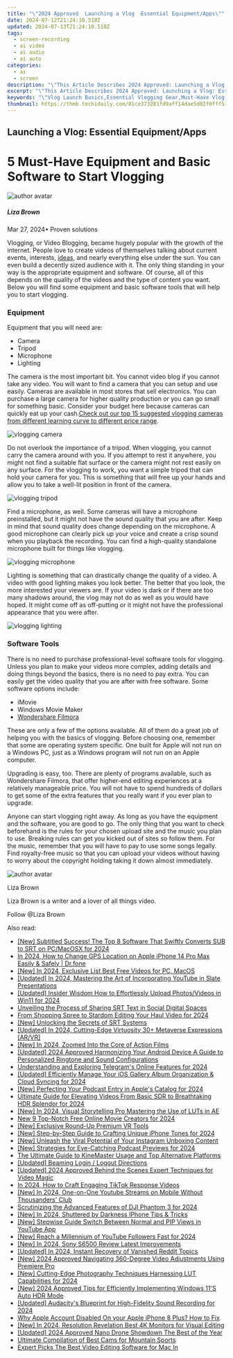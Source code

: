 ```yaml
---
title: "\"2024 Approved  Launching a Vlog  Essential Equipment/Apps\""
date: 2024-07-12T21:24:10.518Z
updated: 2024-07-13T21:24:10.518Z
tags: 
  - screen-recording
  - ai video
  - ai audio
  - ai auto
categories: 
  - ai
  - screen
description: "\"This Article Describes 2024 Approved: Launching a Vlog: Essential Equipment/Apps\""
excerpt: "\"This Article Describes 2024 Approved: Launching a Vlog: Essential Equipment/Apps\""
keywords: "\"Vlog Launch Basics,Essential Vlogging Gear,Must-Have Vlog Apps,Starting Vlog Equipment,Key Vlog Tools List,Vlog Setups Essentials,Top Vlog App Tools\""
thumbnail: https://thmb.techidaily.com/81ce373281fd9aff14dae5d82f0fff51572cdd8c291988609733f2ca1401739f.jpg
---
```


## Launching a Vlog: Essential Equipment/Apps

# 5 Must-Have Equipment and Basic Software to Start Vlogging

![author avatar](https://lh5.googleusercontent.com/-AIMmjowaFs4/AAAAAAAAAAI/AAAAAAAAABc/Y5UmwDaI7HU/s250-c-k/photo.jpg)

##### Liza Brown

 Mar 27, 2024• Proven solutions

Vlogging, or Video Blogging, became hugely popular with the growth of the internet. People love to create videos of themselves talking about current events, interests, [ideas](https://tools.techidaily.com/wondershare/filmora/download/), and nearly everything else under the sun. You can even build a decently sized audience with it. The only thing standing in your way is the appropriate equipment and software. Of course, all of this depends on the quality of the videos and the type of content you want. Below you will find some equipment and basic software tools that will help you to start vlogging.

### Equipment

Equipment that you will need are:

* Camera
* Tripod
* Microphone
* Lighting

The camera is the most important bit. You cannot video blog if you cannot take any video. You will want to find a camera that you can setup and use easily. Cameras are available in most stores that sell electronics. You can purchase a large camera for higher quality production or you can go small for something basic. Consider your budget here because cameras can quickly eat up your cash.[Check out our top 15 suggested vlogging cameras from different learning curve to different price range](https://tools.techidaily.com/wondershare/filmora/download/).

![vlogging camera](https://images.wondershare.com/filmora/article-images/vlogging-camera.jpg)

Do not overlook the importance of a tripod. When vlogging, you cannot carry the camera around with you. If you attempt to rest it anywhere, you might not find a suitable flat surface or the camera might not rest easily on any surface. For the vlogging to work, you want a simple tripod that can hold your camera for you. This is something that will free up your hands and allow you to take a well-lit position in front of the camera.

![vlogging tripod](https://images.wondershare.com/filmora/article-images/vlogging-tripod.jpg)

Find a microphone, as well. Some cameras will have a microphone preinstalled, but it might not have the sound quality that you are after. Keep in mind that sound quality does change depending on the microphone. A good microphone can clearly pick up your voice and create a crisp sound when you playback the recording. You can find a high-quality standalone microphone built for things like vlogging.

![vlogging microphone](https://images.wondershare.com/filmora/article-images/vlogging-microphone.jpg)

Lighting is something that can drastically change the quality of a video. A video with good lighting makes you look better. The better that you look, the more interested your viewers are. If your video is dark or if there are too many shadows around, the vlog may not do as well as you would have hoped. It might come off as off-putting or it might not have the professional appearance that you were after.

![vlogging lighting](https://images.wondershare.com/filmora/article-images/vlogging-lighting.jpg)

### Software Tools

There is no need to purchase professional-level software tools for vlogging. Unless you plan to make your videos more complex, adding details and doing things beyond the basics, there is no need to pay extra. You can easily get the video quality that you are after with free software. Some software options include:

* iMovie
* Windows Movie Maker
* [Wondershare Filmora](https://tools.techidaily.com/wondershare/filmora/download/)

These are only a few of the options available. All of them do a great job of helping you with the basics of vlogging. Before choosing one, remember that some are operating system specific. One built for Apple will not run on a Windows PC, just as a Windows program will not run on an Apple computer.

Upgrading is easy, too. There are plenty of programs available, such as Wondershare Filmora, that offer higher-end editing experiences at a relatively manageable price. You will not have to spend hundreds of dollars to get some of the extra features that you really want if you ever plan to upgrade.

Anyone can start vlogging right away. As long as you have the equipment and the software, you are good to go. The only thing that you want to check beforehand is the rules for your chosen upload site and the music you plan to use. Breaking rules can get you kicked out of sites so follow them. For the music, remember that you will have to pay to use some songs legally. Find royalty-free music so that you can upload your videos without having to worry about the copyright holding taking it down almost immediately.

![author avatar](https://lh5.googleusercontent.com/-AIMmjowaFs4/AAAAAAAAAAI/AAAAAAAAABc/Y5UmwDaI7HU/s250-c-k/photo.jpg)

Liza Brown

Liza Brown is a writer and a lover of all things video.

Follow @Liza Brown


<ins class="adsbygoogle"
     style="display:block"
     data-ad-format="autorelaxed"
     data-ad-client="ca-pub-7571918770474297"
     data-ad-slot="1223367746"></ins>



<ins class="adsbygoogle"
     style="display:block"
     data-ad-client="ca-pub-7571918770474297"
     data-ad-slot="8358498916"
     data-ad-format="auto"
     data-full-width-responsive="true"></ins>




<span class="atpl-alsoreadstyle">Also read:</span>
<div><ul>
<li><a href="https://fox-access.techidaily.com/new-subtitled-success-the-top-8-software-that-swiftly-converts-sub-to-srt-on-pcmacosx-for-2024/"><u>[New] Subtitled Success! The Top 8 Software That Swiftly Converts SUB to SRT on PC/MacOSX for 2024</u></a></li>
<li><a href="https://location-social.techidaily.com/in-2024-how-to-change-gps-location-on-apple-iphone-14-pro-max-easily-and-safely-drfone-by-drfone-virtual-ios/"><u>In 2024, How to Change GPS Location on Apple iPhone 14 Pro Max Easily & Safely | Dr.fone</u></a></li>
<li><a href="https://fox-access.techidaily.com/new-in-2024-exclusive-list-best-free-videos-for-pc-macos/"><u>[New] In 2024, Exclusive List  Best Free Videos for PC, MacOS</u></a></li>
<li><a href="https://youtube-web.techidaily.com/ed-in-2024-mastering-the-art-of-incorporating-youtube-in-slate-presentations/"><u>[Updated] In 2024, Mastering the Art of Incorporating YouTube in Slate Presentations</u></a></li>
<li><a href="https://fox-friendly.techidaily.com/updated-insider-wisdom-how-to-effortlessly-upload-photosvideos-in-win11-for-2024/"><u>[Updated] Insider Wisdom  How to Effortlessly Upload Photos/Videos in Win11 for 2024</u></a></li>
<li><a href="https://fox-access.techidaily.com/unveiling-the-process-of-sharing-srt-text-in-social-digital-spaces/"><u>Unveiling the Process of Sharing SRT Text in Social Digital Spaces</u></a></li>
<li><a href="https://some-techniques.techidaily.com/from-shopping-spree-to-stardom-editing-your-haul-video-for-2024/"><u>From Shopping Spree to Stardom  Editing Your Haul Video for 2024</u></a></li>
<li><a href="https://fox-access.techidaily.com/new-unlocking-the-secrets-of-srt-systems/"><u>[New] Unlocking the Secrets of SRT Systems</u></a></li>
<li><a href="https://fox-access.techidaily.com/updated-in-2024-cutting-edge-virtuosity-30plus-metaverse-expressions-arvr/"><u>[Updated] In 2024, Cutting-Edge Virtuosity  30+ Metaverse Expressions [AR/VR]</u></a></li>
<li><a href="https://fox-access.techidaily.com/new-in-2024-zoomed-into-the-core-of-action-films/"><u>[New] In 2024, Zoomed Into the Core of Action Films</u></a></li>
<li><a href="https://fox-access.techidaily.com/updated-2024-approved-harmonizing-your-android-device-a-guide-to-personalized-ringtone-and-sound-configurations/"><u>[Updated] 2024 Approved  Harmonizing Your Android Device  A Guide to Personalized Ringtone and Sound Configurations</u></a></li>
<li><a href="https://fox-access.techidaily.com/understanding-and-exploring-telegrams-online-features-for-2024/"><u>Understanding and Exploring Telegram's Online Features for 2024</u></a></li>
<li><a href="https://fox-access.techidaily.com/updated-efficiently-manage-your-ios-gallery-album-organization-and-cloud-syncing-for-2024/"><u>[Updated] Efficiently Manage Your iOS Gallery  Album Organization & Cloud Syncing for 2024</u></a></li>
<li><a href="https://fox-access.techidaily.com/new-perfecting-your-podcast-entry-in-apples-catalog-for-2024/"><u>[New] Perfecting Your Podcast Entry in Apple's Catalog for 2024</u></a></li>
<li><a href="https://fox-access.techidaily.com/ultimate-guide-for-elevating-videos-from-basic-sdr-to-breathtaking-hdr-splendor-for-2024/"><u>Ultimate Guide for Elevating Videos  From Basic SDR to Breathtaking HDR Splendor for 2024</u></a></li>
<li><a href="https://fox-access.techidaily.com/new-in-2024-visual-storytelling-pro-mastering-the-use-of-luts-in-ae/"><u>[New] In 2024, Visual Storytelling Pro  Mastering the Use of LUTs in AE</u></a></li>
<li><a href="https://ai-video-tools.techidaily.com/new-9-top-notch-free-online-movie-creators-for-2024/"><u>New 9 Top-Notch Free Online Movie Creators for 2024</u></a></li>
<li><a href="https://fox-access.techidaily.com/new-exclusive-round-up-premium-vr-tools/"><u>[New] Exclusive Round-Up  Premium VR Tools</u></a></li>
<li><a href="https://fox-access.techidaily.com/new-step-by-step-guide-to-crafting-unique-iphone-tones-for-2024/"><u>[New] Step-by-Step Guide to Crafting Unique iPhone Tones for 2024</u></a></li>
<li><a href="https://fox-access.techidaily.com/new-unleash-the-viral-potential-of-your-instagram-unboxing-content/"><u>[New] Unleash the Viral Potential of Your Instagram Unboxing Content</u></a></li>
<li><a href="https://fox-access.techidaily.com/new-strategies-for-eye-catching-podcast-previews-for-2024/"><u>[New] Strategies for Eye-Catching Podcast Previews for 2024</u></a></li>
<li><a href="https://fox-access.techidaily.com/the-ultimate-guide-to-kinemaster-usage-and-top-alternative-platforms/"><u>The Ultimate Guide to KineMaster Usage and Top Alternative Platforms</u></a></li>
<li><a href="https://fox-access.techidaily.com/updated-beaming-login-logout-directions/"><u>[Updated] Beaming Login / Logout Directions</u></a></li>
<li><a href="https://fox-access.techidaily.com/updated-2024-approved-behind-the-scenes-expert-techniques-for-video-magic/"><u>[Updated] 2024 Approved  Behind the Scenes  Expert Techniques for Video Magic</u></a></li>
<li><a href="https://tiktok-videos.techidaily.com/in-2024-how-to-craft-engaging-tiktok-response-videos/"><u>In 2024, How to Craft Engaging TikTok Response Videos</u></a></li>
<li><a href="https://fox-access.techidaily.com/new-in-2024-one-on-one-youtube-streams-on-mobile-without-thousanders-club/"><u>[New] In 2024, One-on-One Youtube Streams on Mobile Without Thousanders' Club</u></a></li>
<li><a href="https://fox-access.techidaily.com/scrutinizing-the-advanced-features-of-dji-phantom-3-for-2024/"><u>Scrutinizing the Advanced Features of DJI Phantom 3 for 2024</u></a></li>
<li><a href="https://fox-access.techidaily.com/new-in-2024-shuttered-by-darkness-iphone-tips-and-tricks/"><u>[New] In 2024, Shuttered by Darkness  IPhone Tips & Tricks</u></a></li>
<li><a href="https://fox-access.techidaily.com/new-stepwise-guide-switch-between-normal-and-pip-views-in-youtube-app/"><u>[New] Stepwise Guide  Switch Between Normal and PIP Views in YouTube App</u></a></li>
<li><a href="https://youtube-tips.techidaily.com/each-a-millennium-of-youtube-followers-fast-for-2024/"><u>[New] Reach a Millennium of YouTube Followers Fast for 2024</u></a></li>
<li><a href="https://fox-access.techidaily.com/new-in-2024-sony-s6500-review-latest-improvements/"><u>[New] In 2024, Sony S6500 Review  Latest Improvements</u></a></li>
<li><a href="https://fox-access.techidaily.com/updated-in-2024-instant-recovery-of-vanished-reddit-topics/"><u>[Updated] In 2024, Instant Recovery of Vanished Reddit Topics</u></a></li>
<li><a href="https://fox-access.techidaily.com/new-2024-approved-navigating-360-degree-video-adjustments-using-premiere-pro/"><u>[New] 2024 Approved  Navigating 360-Degree Video Adjustments Using Premiere Pro</u></a></li>
<li><a href="https://fox-access.techidaily.com/new-cutting-edge-photography-techniques-harnessing-lut-capabilities-for-2024/"><u>[New] Cutting-Edge Photography Techniques  Harnessing LUT Capabilities for 2024</u></a></li>
<li><a href="https://fox-access.techidaily.com/new-2024-approved-tips-for-efficiently-implementing-windows-11s-auto-hdr-mode/"><u>[New] 2024 Approved  Tips for Efficiently Implementing Windows 11'S Auto HDR Mode</u></a></li>
<li><a href="https://fox-access.techidaily.com/updated-audacitys-blueprint-for-high-fidelity-sound-recording-for-2024/"><u>[Updated] Audacity's Blueprint for High-Fidelity Sound Recording for 2024</u></a></li>
<li><a href="https://apple-account.techidaily.com/why-apple-account-disabled-on-your-apple-iphone-8-plus-how-to-fix-by-drfone-ios/"><u>Why Apple Account Disabled On your Apple iPhone 8 Plus? How to Fix</u></a></li>
<li><a href="https://fox-access.techidaily.com/new-in-2024-resolution-revelation-best-4k-monitors-for-visual-editing/"><u>[New] In 2024, Resolution Revelation  Best 4K Monitors for Visual Editing</u></a></li>
<li><a href="https://fox-access.techidaily.com/updated-2024-approved-nano-drone-showdown-the-best-of-the-year/"><u>[Updated] 2024 Approved  Nano Drone Showdown  The Best of the Year</u></a></li>
<li><a href="https://extra-tips.techidaily.com/ultimate-compilation-of-best-cams-for-mountain-sports/"><u>Ultimate Compilation of Best Cams for Mountain Sports</u></a></li>
<li><a href="https://video-ai-editor.techidaily.com/expert-picks-the-best-video-editing-software-for-mac-in/"><u>Expert Picks The Best Video Editing Software for Mac In</u></a></li>
</ul></div>
